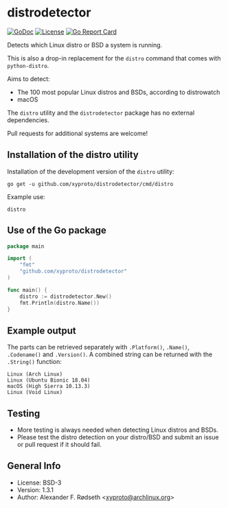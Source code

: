 # distrodetector

[![GoDoc](https://godoc.org/github.com/xyproto/distrodetector?status.svg)](http://godoc.org/github.com/xyproto/distrodetector) [![License](http://img.shields.io/badge/license-BSD-green.svg?style=flat)](https://raw.githubusercontent.com/xyproto/distrodetector/master/LICENSE) [![Go Report Card](https://goreportcard.com/badge/github.com/xyproto/distrodetector)](https://goreportcard.com/report/github.com/xyproto/distrodetector)

Detects which Linux distro or BSD a system is running.

This is also a drop-in replacement for the `distro` command that comes with `python-distro`.

Aims to detect:

* The 100 most popular Linux distros and BSDs, according to distrowatch
* macOS

The `distro` utility and the `distrodetector` package has no external dependencies.

Pull requests for additional systems are welcome!

## Installation of the distro utility

Installation of the development version of the `distro` utility:

    go get -u github.com/xyproto/distrodetector/cmd/distro

Example use:

    distro

## Use of the Go package

```go
package main

import (
    "fmt"
    "github.com/xyproto/distrodetector"
)

func main() {
    distro := distrodetector.New()
    fmt.Println(distro.Name())
}
```
## Example output

The parts can be retrieved separately with `.Platform()`, `.Name()`, `.Codename()` and `.Version()`. A combined string can be returned with the `.String()` function:

    Linux (Arch Linux)
    Linux (Ubuntu Bionic 18.04)
    macOS (High Sierra 10.13.3)
    Linux (Void Linux)

## Testing

* More testing is always needed when detecting Linux distros and BSDs.
* Please test the distro detection on your distro/BSD and submit an issue or pull request if it should fail.

## General Info

* License: BSD-3
* Version: 1.3.1
* Author: Alexander F. Rødseth &lt;xyproto@archlinux.org&gt;
